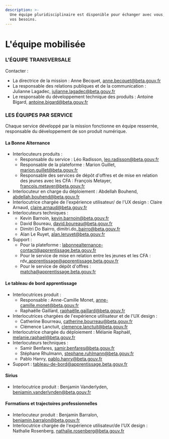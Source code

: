 ```yaml
---
description: >-
  Une équipe pluridisciplinaire est disponible pour échanger avec vous, selon
  vos besoins.
---
```


# L'équipe mobilisée

### L'ÉQUIPE TRANSVERSALE

Contacter :&#x20;

* La directrice de la mission : Anne Becquet, [anne.becquet@beta.gouv.fr](mailto:anne.becquet@beta.gouv.fr)
* La responsable des relations publiques et de la communication  : Julianne Lagadec, [julianne.lagadec@beta.gouv.fr](mailto:julianne.lagadec@beta.gouv.fr)
* Le responsable du développement technique des produits : Antoine Bigard, [antoine.bigard@beta.gouv.fr](mailto:antoine.bigard@beta.gouv.fr)

### ‌LES ÉQUIPES PAR SERVICE

‌Chaque service développé par la mission fonctionne en équipe resserrée, responsable du développement de son produit numérique.

#### ‌La Bonne Alternance

* Interlocuteurs produits :&#x20;
  * Responsable du service : Léo Radisson, leo.radisson@beta.gouv.fr
  * Responsable de la plateforme : Marion Guillet, marion.guillet@beta.gouv.fr
  * Responsable des services de dépôt d'offres et de mise en relation des jeunes avec les CFA : François Metayer, francois.metayer@beta.gouv.fr
* Interlocuteur en charge du déploiement : Abdellah Bouhend, abdellah.bouhend@beta.gouv.fr
* Interlocutrice chargée de l'expérience utilisateur/ de l'UX design : Claire Arnaud, claire.arnaud@beta.gouv.fr
* Interlocuteurs techniques :
  * Kevin Barnoin, kevin.barnoin@beta.gouv.fr
  * David Boureau, david.boureau@beta.gouv.fr
  * Dimitri Do Bairro, dimitri.do\_bairro@beta.gouv.fr
  * Alan Le Ruyet, alan.leruyet@beta.gouv.fr&#x20;
* Support :&#x20;
  * Pour la plateforme : labonnealternance-contact@apprentissage.beta.gouv.fr
  * Pour le service de mise en relation entre les jeunes et les CFA : rdv\_apprentissage@apprentissage.beta.gouv.fr
  * Pour le service de dépôt d'offres : matcha@apprentissage.beta.gouv.fr

#### Le tableau de bord apprentissage‌

* Interlocutrices produit :&#x20;
  * Responsable : Anne-Camille Monet, anne-camille.monet@beta.gouv.fr
  * Raphaëlle Gaillard, raphaëlle.gaillard@beta.gouv.fr
* Interlocutrices chargées de l'expérience utilisateur et de l'UX design :&#x20;
  * Catherine Bourreau, catherine.bourreau@beta.gouv.fr
  * Clémence Lanctuit, clemence.lanctuit@beta.gouv.fr
* Interlocutrice chargée du déploiement : Mélanie Raphaël, melanie.raphael@beta.gouv.fr
* Interlocuteurs techniques :
  * Samir Benfares, samir.benfares@beta.gouv.fr
  * Stéphane Rhulmann, stephane.ruhlmann@beta.gouv.fr&#x20;
  * Pablo Hanry, pablo.hanry@beta.gouv.fr
* Support : tableau-de-bord@apprentissage.beta.gouv.fr

#### ‌Sirius‌

* Interlocutrice produit : Benjamin Vanderlyden, benjamin.vanderlynden@beta.gouv.fr

#### Formations et trajectoires professionnelles

* Interlocuteur produit : Benjamin Barralon, benjamin.barralon@beta.gouv.fr
*   Interlocutrice chargée de l'expérience utilisateur/de l'UX design : Nathalie Rosenberg, nathalie.rosenberg@beta.gouv.fr





